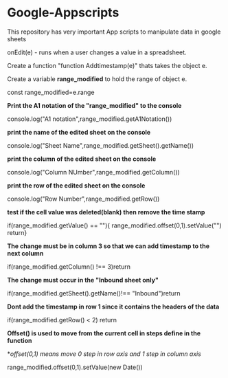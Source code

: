 # Google-Appscripts
This repository has very important App scripts to manipulate data in google sheets

onEdit(e) - runs when a user changes a value in a spreadsheet.

Create a function "function Addtimestamp(e)" thats takes the object e.

Create a variable **range_modified** to hold the range of object e.

const range_modified=e.range


**Print the A1 notation of the "range_modified" to the console**


console.log("A1 notation",range_modified.getA1Notation())

**print the name of the edited sheet on the console**


console.log("Sheet Name",range_modified.getSheet().getName())

**print the column of the edited sheet on the console**




console.log("Column NUmber",range_modified.getColumn())

**print the row of the edited sheet on the console**



console.log("Row Number",range_modified.getRow())

**test if the cell value was deleted(blank) then remove the time stamp**



  if(range_modified.getValue() == ""){
    range_modified.offset(0,1).setValue("")
    return}
    
    

**The change must be in column 3 so that we can add timestamp to the next column**


  if(range_modified.getColumn() !== 3)return
  
  
  
  **The change must occur in the "Inbound sheet only"**
  
  
  if(range_modified.getSheet().getName()!== "Inbound")return
  
  
  **Dont add the timestamp in row 1 since it contains the headers of the data**
  
  
  if(range_modified.getRow() < 2) return
  
  
  
  **Offset() is used to move from the current cell in steps define in the function**
  
  
  **offset(0,1) means move 0 step in row axis and 1 step in column axis*
  
  
  range_modified.offset(0,1).setValue(new Date())
 
